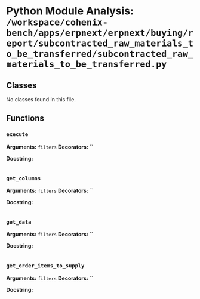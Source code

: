 # Python Module Analysis: `/workspace/cohenix-bench/apps/erpnext/erpnext/buying/report/subcontracted_raw_materials_to_be_transferred/subcontracted_raw_materials_to_be_transferred.py`

## Classes

No classes found in this file.


## Functions

### `execute`
**Arguments:** `filters`
**Decorators:** ``

**Docstring:**
```

```
### `get_columns`
**Arguments:** `filters`
**Decorators:** ``

**Docstring:**
```

```
### `get_data`
**Arguments:** `filters`
**Decorators:** ``

**Docstring:**
```

```
### `get_order_items_to_supply`
**Arguments:** `filters`
**Decorators:** ``

**Docstring:**
```

```

